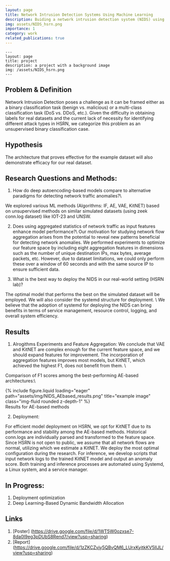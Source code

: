 ```yaml
---
layout: page
title: Network Intrusion Detection Systems Using Machine Learning
description: Buiding a network intrusion detection system (NIDS) using machine learning methods
img: assets/NIDS_hsrn.png
importance: 1
category: work
related_publications: true
---
```


<!-- Every project has a beautiful feature showcase page.
It's easy to include images in a flexible 3-column grid format.
Make your photos 1/3, 2/3, or full width.

To give your project a background in the portfolio page, just add the img tag to the front matter like so: -->


    ---
    layout: page
    title: project
    description: a project with a background image
    img: /assets/NIDS_hsrn.png
    ---

<!-- <div class="row">
    <div class="col-sm mt-3 mt-md-0">
        {% include figure.liquid loading="eager" path="assets/img/1.jpg" title="example image" class="img-fluid rounded z-depth-1" %}
    </div>
    <div class="col-sm mt-3 mt-md-0">
        {% include figure.liquid loading="eager" path="assets/img/3.jpg" title="example image" class="img-fluid rounded z-depth-1" %}
    </div>
    <div class="col-sm mt-3 mt-md-0">
        {% include figure.liquid loading="eager" path="assets/img/5.jpg" title="example image" class="img-fluid rounded z-depth-1" %}
    </div>
</div>
<div class="caption">
    Caption photos easily. On the left, a road goes through a tunnel. Middle, leaves artistically fall in a hipster photoshoot. Right, in another hipster photoshoot, a lumberjack grasps a handful of pine needles.
</div>
<div class="row">
    <div class="col-sm mt-3 mt-md-0">
        {% include figure.liquid loading="eager" path="assets/img/5.jpg" title="example image" class="img-fluid rounded z-depth-1" %}
    </div>
</div>
<div class="caption">
    This image can also have a caption. It's like magic.
</div> -->
<!-- 
You can also put regular text between your rows of images, even citations {% cite einstein1950meaning %}.
Say you wanted to write a bit about your project before you posted the rest of the images.
You describe how you toiled, sweated, _bled_ for your project, and then... you reveal its glory in the next row of images.

<div class="row justify-content-sm-center">
    <div class="col-sm-8 mt-3 mt-md-0">
        {% include figure.liquid path="assets/img/6.jpg" title="example image" class="img-fluid rounded z-depth-1" %}
    </div>
    <div class="col-sm-4 mt-3 mt-md-0">
        {% include figure.liquid path="assets/img/11.jpg" title="example image" class="img-fluid rounded z-depth-1" %}
    </div>
</div>
<div class="caption">
    You can also have artistically styled 2/3 + 1/3 images, like these.
</div>

The code is simple.
Just wrap your images with `<div class="col-sm">` and place them inside `<div class="row">` (read more about the <a href="https://getbootstrap.com/docs/4.4/layout/grid/">Bootstrap Grid</a> system).
To make images responsive, add `img-fluid` class to each; for rounded corners and shadows use `rounded` and `z-depth-1` classes.
Here's the code for the last row of images above: -->
<!-- 
{% raw %}

```html
<div class="row justify-content-sm-center">
  <div class="col-sm-8 mt-3 mt-md-0">
    {% include figure.liquid path="assets/img/6.jpg" title="example image" class="img-fluid rounded z-depth-1" %}
  </div>
  <div class="col-sm-4 mt-3 mt-md-0">
    {% include figure.liquid path="assets/img/11.jpg" title="example image" class="img-fluid rounded z-depth-1" %}
  </div>
</div>
```

{% endraw %} -->


## Problem & Definition
Network Intrusion Detection poses a challenge as it can be framed either as a binary classification task (benign vs. malicious) or a multi-class classification task (DoS vs. DDoS, etc.). Given the difficulty in obtaining labels for real datasets and the current lack of necessity for identifying different attack types in HSRN, we categorize this problem as an unsupervised binary classification case.


## Hypothesis 
The architecture that proves effective for the example dataset will also demonstrate efficacy for our real dataset.

## Research Questions and Methods: 
1. How do deep autoencoding-based models compare to alternative paradigms for detecting network traffic anomalies?\\

We explored various ML methods (Algorithms: IF, AE, VAE, KitNET) based on unsupervised methods on similar simulated datasets (using zeek conn.log dataset) like IOT-23 and UNSW.


2. Does using aggregated statistics of network traffic as input features enhance model performance?\\
Our motivation for studying network flow aggregation arises from the potential to reveal new patterns beneficial for detecting network anomalies. We performed experiments to optimize our feature space by including eight aggregation features in dimensions such as the number of unique destination IPs, max bytes, average packets, etc. However, due to dataset limitations, we could only perform these over a window of 60 seconds and with the same source IP to ensure sufficient data.


3. What is the best way to deploy the NIDS in our real-world setting (HSRN lab)?

The optimal model that performs the best on the simulated dataset will be employed. We will also consider the systemd structure for deployment. \\
We believe that the adoption of systemd for deploying the NIDS can bring benefits in terms of service management, resource control, logging, and overall system efficiency.

## Results 

1. Alrogithms Experiments and Feature Aggregation: 
We conclude that VAE and KitNET are complex enough for the current feature space, and we should expand features for improvement. The incorporation of aggregation features improves most models, but KitNET, which achieved the highest F1, does not benefit from them. \\


Comparison of F1 scores among the best-performing AE-based architectures:\\ 
</div>
<div class="row">
    <div class="col-sm mt-3 mt-md-0">
        {% include figure.liquid loading="eager" path="assets/img/NIDS_AEbased_results.png" title="example image" class="img-fluid rounded z-depth-1" %}
    </div>
</div>
<div class="caption">
    Results for AE-based methods
</div>

2. Deployment: 

For efficient model deployment on HSRN, we opt for KitNET due to its performance and stability among the AE-based methods. Historical conn.logs are individually parsed and transformed to the feature space. Since HSRN is not open to public, we assume that all network flows are normal, utilizing which we estimate a KitNET. We deploy the most optimal configuration during the research. For inference, we develop scripts that input network logs to the trained KitNET model and output an anomaly score. Both training and inference processes are automated using Systemd, a Linux system, and a service manager. 

## In Progress: 

1. Deployment optimization
2. Deep Learning-Based Dynamic Bandwidth Allocation


## Links 
1. [Poster] (https://drive.google.com/file/d/1WT5W0ozxse7-8da0I9eg3pDUbS8Rend7/view?usp=sharing) 
2. [Report] (https://drive.google.com/file/d/1zZKCZvjy5QBvQM6_LUrxKyitkKV5IlJL/view?usp=sharing)

